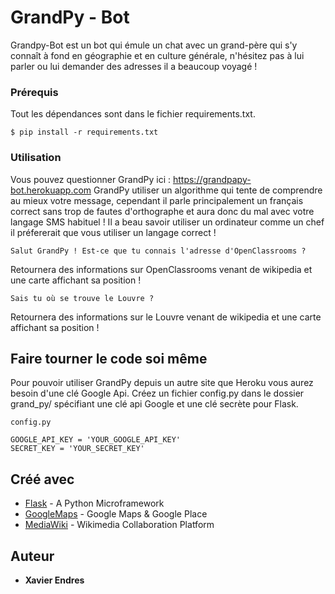 # GrandPy - Bot

Grandpy-Bot est un bot qui émule un chat avec un grand-père qui s'y connaît à fond en géographie et en culture générale, n'hésitez pas à lui parler ou lui demander des adresses il a beaucoup voyagé !

### Prérequis

Tout les dépendances sont dans le fichier requirements.txt.

```
$ pip install -r requirements.txt
```

### Utilisation
Vous pouvez questionner GrandPy ici : https://grandpapy-bot.herokuapp.com
GrandPy utiliser un algorithme qui tente de comprendre au mieux votre message, cependant il parle principalement un français correct sans trop de fautes d'orthographe et aura donc du mal avec votre langage SMS habituel ! Il a beau savoir utiliser un ordinateur comme un chef il préfererait que vous utiliser un langage correct !

```
Salut GrandPy ! Est-ce que tu connais l'adresse d'OpenClassrooms ?
```

Retournera des informations sur OpenClassrooms venant de wikipedia et une carte affichant sa position !

```
Sais tu où se trouve le Louvre ?
```

Retournera des informations sur le Louvre venant de wikipedia et une carte affichant sa position !

## Faire tourner le code soi même

Pour pouvoir utiliser GrandPy depuis un autre site que Heroku vous aurez besoin d'une clé Google Api.
Créez un fichier config.py dans le dossier grand_py/ spécifiant une clé api Google et une clé secrète pour Flask.

```
config.py

GOOGLE_API_KEY = 'YOUR_GOOGLE_API_KEY'
SECRET_KEY = 'YOUR_SECRET_KEY'
```

## Créé avec

* [Flask](http://flask.pocoo.org) - A Python Microframework
* [GoogleMaps](https://www.google.com/maps/) - Google Maps & Google Place
* [MediaWiki](https://www.mediawiki.org/wiki/MediaWiki/fr) - Wikimedia Collaboration Platform

## Auteur

* **Xavier Endres** 



